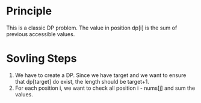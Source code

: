 # Principle
This is a classic DP problem. The value in position dp[i] is the sum of previous accessible values.

# Sovling Steps
1. We have to create a DP. Since we have target and we want to ensure that dp[target] do exist, the length should be target+1.  
2. For each position i, we want to check all position i - nums[j] and sum the values.
